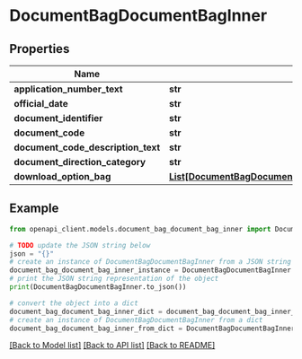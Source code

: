 # DocumentBagDocumentBagInner


## Properties

Name | Type | Description | Notes
------------ | ------------- | ------------- | -------------
**application_number_text** | **str** |  | [optional] 
**official_date** | **str** |  | [optional] 
**document_identifier** | **str** |  | [optional] 
**document_code** | **str** |  | [optional] 
**document_code_description_text** | **str** |  | [optional] 
**document_direction_category** | **str** |  | [optional] 
**download_option_bag** | [**List[DocumentBagDocumentBagInnerDownloadOptionBagInner]**](DocumentBagDocumentBagInnerDownloadOptionBagInner.md) |  | [optional] 

## Example

```python
from openapi_client.models.document_bag_document_bag_inner import DocumentBagDocumentBagInner

# TODO update the JSON string below
json = "{}"
# create an instance of DocumentBagDocumentBagInner from a JSON string
document_bag_document_bag_inner_instance = DocumentBagDocumentBagInner.from_json(json)
# print the JSON string representation of the object
print(DocumentBagDocumentBagInner.to_json())

# convert the object into a dict
document_bag_document_bag_inner_dict = document_bag_document_bag_inner_instance.to_dict()
# create an instance of DocumentBagDocumentBagInner from a dict
document_bag_document_bag_inner_from_dict = DocumentBagDocumentBagInner.from_dict(document_bag_document_bag_inner_dict)
```
[[Back to Model list]](../README.md#documentation-for-models) [[Back to API list]](../README.md#documentation-for-api-endpoints) [[Back to README]](../README.md)


